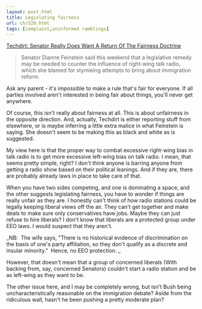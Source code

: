 ```yaml
---
layout: post.html
title: Legislating fairness
url: ch/529.html
tags: [complaint,uninformed ramblings]
---
```

[Techdirt: Senator Really Does Want A Return Of The Fairness Doctrine](http://techdirt.com/articles/20070625/065049.shtml)

> Senator Dianne Feinstein said this weekend that a legislative remedy may be needed to counter the influence of right-wing talk radio, which she blamed for stymieing attempts to bring about immigration reform.

Ask any parent - it's impossible to make a rule that's fair for everyone. If all parties involved aren't interested in being fair about things, you'll never get anywhere.

Of course, this isn't really about fairness at all. This is about unfairness in the opposite direction. And, actually, Techdirt is either reporting stuff from elsewhere, or is maybe inferring a little extra malice in what Feinstein is saying. She doesn't seem to be making this as black and white as is suggested.

My view here is that the proper way to combat excessive right-wing bias in talk radio is to get more excessive left-wing bias on talk radio. I mean, that seems pretty simple, right? I don't think anyone is barring anyone from getting a radio show based on their political leanings. And if they are, there are probably already laws in place to take care of that.

When you have two sides competing, and one is dominating a space, and the other suggests legislating fairness, you have to wonder if things are really unfair as they are. I honestly can't think of how radio stations could be legally keeping liberal views off the air. They can't get together and make deals to make sure only conservatives have jobs. Maybe they can just refuse to hire liberals? I don't know that liberals are a protected group under EEO laws. I would suspect that they aren't.

_NB:  The wife says, "There is no historical evidence of discrimination on the basis of one's party affiliation, so they don't qualify as a discrete and insular minority."  Hence, no EEO protection. _

However, that doesn't mean that a group of concerned liberals (With backing from, say, concerned Senators) couldn't start a radio station and be as left-wing as they want to be.

The other issue here, and I may be completely wrong, but isn't Bush being uncharacteristically reasonable on the immigration debate? Aside from the ridiculous wall, hasn't he been pushing a pretty moderate plan?
